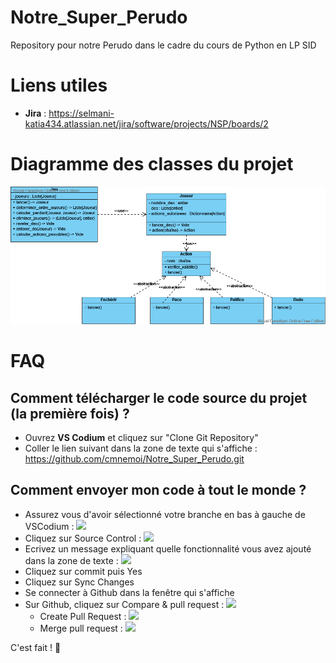 # Notre_Super_Perudo
Repository pour notre Perudo dans le cadre du cours de Python en LP SID

# Liens utiles
 * **Jira** : https://selmani-katia434.atlassian.net/jira/software/projects/NSP/boards/2

# Diagramme des classes du projet
![classes](doc/classes.png)

# FAQ

## **Comment télécharger le code source du projet (la première fois) ?**

- Ouvrez **VS Codium** et cliquez sur "Clone Git Repository"
- Coller le lien suivant dans la zone de texte qui s'affiche : https://github.com/cmnemoi/Notre_Super_Perudo.git

## **Comment envoyer mon code à tout le monde ?**
- Assurez vous d'avoir sélectionné votre branche en bas à gauche de VSCodium : ![](https://media.discordapp.net/attachments/513701275305639947/949235033443565578/unknown.png?width=1440&height=178)
- Cliquez sur Source Control : ![](https://media.discordapp.net/attachments/513701275305639947/949235602094714890/unknown.png)
- Ecrivez un message expliquant quelle fonctionnalité vous avez ajouté dans la zone de texte : ![](https://media.discordapp.net/attachments/513701275305639947/949235867233423410/unknown.png)
- Cliquez sur commit puis Yes
- Cliquez sur Sync Changes
- Se connecter à Github dans la fenêtre qui s'affiche
- Sur Github, cliquez sur Compare & pull request : ![](https://media.discordapp.net/attachments/513701275305639947/949305871291260928/Screenshot_2022-03-04_at_15-01-54_cmnemoi_Notre_Super_Perudo_at_charles.png)
    - Create Pull Request : ![](https://media.discordapp.net/attachments/513701275305639947/949317623005474908/unknown.png)
    - Merge pull request : ![](https://media.discordapp.net/attachments/513701275305639947/949317883840827442/unknown.png?width=805&height=621)

C'est fait ! 🥳
